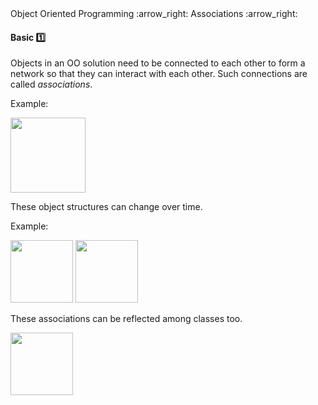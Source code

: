 <link rel="stylesheet" href="{{baseUrl}}/css/textbook.css">

<div class="website-content">

<div id="path">Object Oriented Programming :arrow_right: Associations :arrow_right:</div>

<div id="title">

#### Basic :one:

</div>

<div id="body">

Objects in an OO solution need to be connected to each other to form a network so that they can interact with each other. Such connections are called _associations_.

<dynamic-panel src="../../../uml/objectDiagrams/objectStructures/embed.md" header="UML: Object Diagrams: Object Structures" is-open></dynamic-panel>

<p/>

<tip-box>

Example:

<img src="{{baseUrl}}/oopDesign/associations/basic/images/completeStructure.png" height="120" />
<p/>

</tip-box>

These object structures can change over time.

<tip-box>

Example:

<img src="{{baseUrl}}/oopDesign/associations/basic/images/ageListCalculator.png" height="100" />
<img src="{{baseUrl}}/oopDesign/associations/basic/images/ageListCalculatorAdam.png" height="100" />
<p/>

</tip-box>

These associations can be reflected among classes too.

<dynamic-panel src="../../../uml/classDiagrams/associations/basic/embed.md" header="UML: Class Diagrams: Associations: Basic" is-open></dynamic-panel>
<dynamic-panel src="../../../uml/classDiagrams/associations/labels/embed.md" header="UML: Class Diagrams: Associations: Labels" is-open></dynamic-panel>
<dynamic-panel src="../../../uml/classDiagrams/associations/roles/embed.md" header="UML: Class Diagrams: Associations: Roles" is-open></dynamic-panel>

<p/>

<img src="{{baseUrl}}/oopDesign/associations/basic/images/ageListCalculatorPerson.png" height="100" />
<p/>

</div>

<div id="extras">
<div>

</div>
